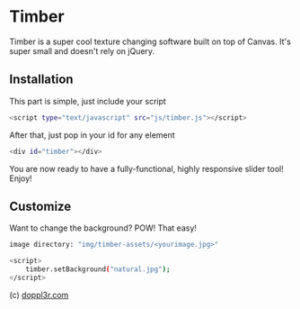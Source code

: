 Timber
=========

Timber is a super cool texture changing software built on top of Canvas. It's super small and doesn't rely on jQuery.


Installation
--------------
This part is simple, just include your script
```sh
<script type="text/javascript" src="js/timber.js"></script>
```
After that, just pop in your id for any element
```sh
<div id="timber"></div>
```
You are now ready to have a fully-functional, highly responsive slider tool! Enjoy!

Customize
--------------
Want to change the background? POW! That easy!
```sh
image directory: "img/timber-assets/<yourimage.jpg>"
```
```sh
<script>
	timber.setBackground("natural.jpg");
</script>
```
(c) [doppl3r.com](http://doppl3r.com)